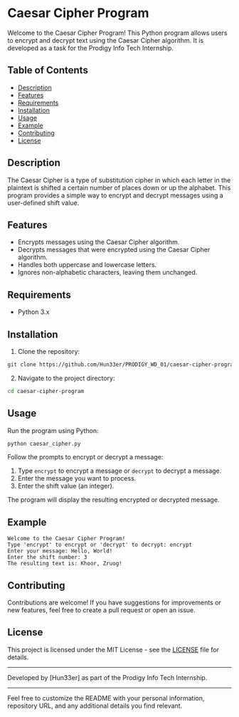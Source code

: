 # Caesar Cipher Program

Welcome to the Caesar Cipher Program! This Python program allows users to encrypt and decrypt text using the Caesar Cipher algorithm. It is developed as a task for the Prodigy Info Tech Internship.

## Table of Contents

- [Description](#description)
- [Features](#features)
- [Requirements](#requirements)
- [Installation](#installation)
- [Usage](#usage)
- [Example](#example)
- [Contributing](#contributing)
- [License](#license)

## Description

The Caesar Cipher is a type of substitution cipher in which each letter in the plaintext is shifted a certain number of places down or up the alphabet. This program provides a simple way to encrypt and decrypt messages using a user-defined shift value.

## Features

- Encrypts messages using the Caesar Cipher algorithm.
- Decrypts messages that were encrypted using the Caesar Cipher algorithm.
- Handles both uppercase and lowercase letters.
- Ignores non-alphabetic characters, leaving them unchanged.

## Requirements

- Python 3.x

## Installation

1. Clone the repository:

```bash
git clone https://github.com/Hun33er/PRODIGY_WD_01/caesar-cipher-program.git
```

2. Navigate to the project directory:

```bash
cd caesar-cipher-program
```

## Usage

Run the program using Python:

```bash
python caesar_cipher.py
```

Follow the prompts to encrypt or decrypt a message:

1. Type `encrypt` to encrypt a message or `decrypt` to decrypt a message.
2. Enter the message you want to process.
3. Enter the shift value (an integer).

The program will display the resulting encrypted or decrypted message.

## Example

```plaintext
Welcome to the Caesar Cipher Program!
Type 'encrypt' to encrypt or 'decrypt' to decrypt: encrypt
Enter your message: Hello, World!
Enter the shift number: 3
The resulting text is: Khoor, Zruog!
```

## Contributing

Contributions are welcome! If you have suggestions for improvements or new features, feel free to create a pull request or open an issue.

## License

This project is licensed under the MIT License - see the [LICENSE](LICENSE) file for details.

---

Developed by [Hun33er] as part of the Prodigy Info Tech Internship.

---

Feel free to customize the README with your personal information, repository URL, and any additional details you find relevant.
